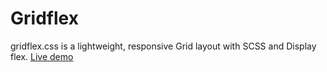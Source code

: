 # Gridflex
gridflex.css is a lightweight, responsive Grid layout with SCSS and Display flex.
[Live demo](https://ga-mo.github.io/gridflex/demo/)